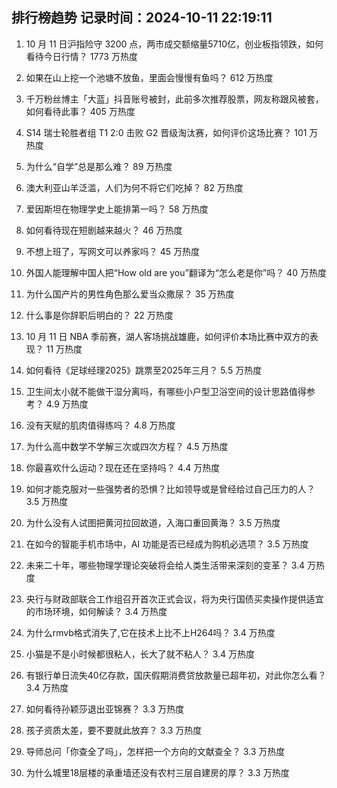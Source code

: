 
## 排行榜趋势 记录时间：2024-10-11 22:19:11
  
  1. 10 月 11 日沪指险守 3200 点，两市成交额缩量5710亿，创业板指领跌，如何看待今日行情？ 1773 万热度
    
  2. 如果在山上挖一个池塘不放鱼，里面会慢慢有鱼吗？ 612 万热度
    
  3. 千万粉丝博主「大蓝」抖音账号被封，此前多次推荐股票，网友称跟风被套，如何看待此事？ 405 万热度
    
  4. S14 瑞士轮胜者组 T1 2:0 击败 G2 晋级淘汰赛，如何评价这场比赛？ 101 万热度
    
  5. 为什么“自学”总是那么难？ 89 万热度
    
  6. 澳大利亚山羊泛滥，人们为何不将它们吃掉？ 82 万热度
    
  7. 爱因斯坦在物理学史上能排第一吗？ 58 万热度
    
  8. 如何看待现在短剧越来越火？ 46 万热度
    
  9. 不想上班了，写网文可以养家吗？ 45 万热度
    
  10. 外国人能理解中国人把“How old are you”翻译为“怎么老是你”吗？ 40 万热度
    
  11. 为什么国产片的男性角色那么爱当众撒尿？ 35 万热度
    
  12. 什么事是你辞职后明白的？ 22 万热度
    
  13. 10 月 11 日 NBA 季前赛，湖人客场挑战雄鹿，如何评价本场比赛中双方的表现？ 11 万热度
    
  14. 如何看待《足球经理2025》跳票至2025年三月？ 5.5 万热度
    
  15. 卫生间太小就不能做干湿分离吗，有哪些小户型卫浴空间的设计思路值得参考？ 4.9 万热度
    
  16. 没有天赋的肌肉值得练吗？ 4.8 万热度
    
  17. 为什么高中数学不学解三次或四次方程？ 4.5 万热度
    
  18. 你最喜欢什么运动？现在还在坚持吗？ 4.4 万热度
    
  19. 如何才能克服对一些强势者的恐惧？比如领导或是曾经给过自己压力的人？ 3.5 万热度
    
  20. 为什么没有人试图把黄河拉回故道，入海口重回黄海？ 3.5 万热度
    
  21. 在如今的智能手机市场中，AI 功能是否已经成为购机必选项？ 3.5 万热度
    
  22. 未来二十年，哪些物理学理论突破将会给人类生活带来深刻的变革？ 3.4 万热度
    
  23. 央行与财政部联合工作组召开首次正式会议，将为央行国债买卖操作提供适宜的市场环境，如何解读？ 3.4 万热度
    
  24. 为什么rmvb格式消失了,它在技术上比不上H264吗？ 3.4 万热度
    
  25. 小猫是不是小时候都很粘人，长大了就不粘人？ 3.4 万热度
    
  26. 有银行单日流失40亿存款，国庆假期消费贷放款量已超年初，对此你怎么看？ 3.4 万热度
    
  27. 如何看待孙颖莎退出亚锦赛？ 3.3 万热度
    
  28. 孩子资质太差，要不要就此放弃？ 3.3 万热度
    
  29. 导师总问「你查全了吗」，怎样把一个方向的文献查全？ 3.3 万热度
    
  30. 为什么城里18层楼的承重墙还没有农村三层自建房的厚？ 3.3 万热度
    